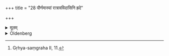 +++
title = "28 पौर्णमास्यां रात्रावविदासिनि ह्रदे"

+++

<details><summary>मूलम्</summary>

पौर्णमास्यां रात्रावविदासिनि ह्रदे नाभिमात्रमवगाह्याक्षततण्डुलानृगन्तेष्वास्येन जुहुयात्स्वाहेत्युदके २८
</details>

<details><summary>Oldenberg</summary>

28. [^10]  He then should in the full-moon night plunge up to his navel into a pool which does not dry up, and should sacrifice at the end of (each of those five) verses fried grains with his mouth into the water, with the word Svāhā.


[^10]:  Gṛhya-saṃgraha II, 11.
</details>
